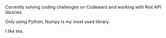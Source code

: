Currently solving coding challenges on Codewars and working with Riot API libraries.

Only using Python, Numpy is my most used library.

I like tea.

